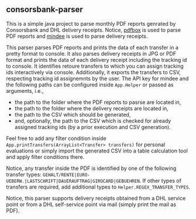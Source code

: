 ## consorsbank-parser

This is a simple java project to parse monthly PDF reports genrated by Consorsbank and DHL delivery receipts. Notice, [pdfbox](https://pdfbox.apache.org/3.0/commandline.html) is used to parse PDF reports and [mindee](https://platform.mindee.com) is used to parse delivery receipts.

This parser parses PDF reports and prints the data of each transfer in a pretty format to console. It also parses delivery receipts in JPG or PDF format and prints the data of each delivery receipt including the tracking id to console. It identifies retoure transfers to which you can assign tracking ids interactively via console. Additionally, it exports the transfers to CSV, respecting tracking id assignemnts by the user. The API key for mindee and the following paths can be configured inside `App.Helper` or passed as arguments, i.e., 
- the path to the folder where the PDF reports to pasrse are located in, 
- the path to the folder where the delivery receipts are located in, 
- the path to the CSV which should be generated,
- and, optionally, the path to the CSV which is checked for already assigned tracking ids (by a prior execution and CSV generation).

Feel free to add any filter condition inside `App.printTransfers(ArrayList<Transfer> transfers)` for personal evaluations or simply import the generated CSV into a table calculation tool and apply filter conditions there.

Notice, any transfer inside the PDF is identified by one of the following transfer types: `GEHALT/RENTE|EURO-UEBERW.|LASTSCHRIFT|DAUERAUFTRAG|GIROCARD|GEBUEHREN`. If other types of transfers are required, add additional types to `Helper.REGEX_TRANSFER_TYPES`.

Notice, this parser supports delivery receipts obtained from a DHL service point or from a DHL self-service point via mail (simply print the mail as PDF).
